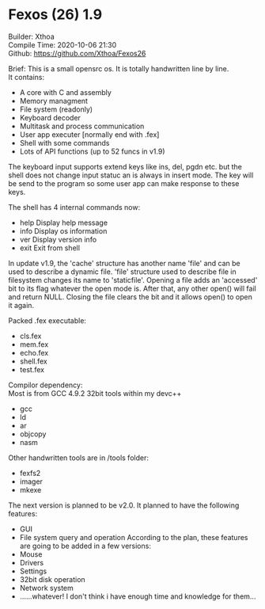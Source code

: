 # Fexos (26) 1.9 
Builder: Xthoa  
Compile Time: 2020-10-06 21:30  
Github: https://github.com/Xthoa/Fexos26

Brief:
This is a small opensrc os.
It is totally handwritten line by line.  
It contains:  
- A core with C and assembly
- Memory managment
- File system (readonly)
- Keyboard decoder
- Multitask and process communication
- User app executer [normally end with .fex]
- Shell with some commands
- Lots of API functions (up to 52 funcs in v1.9)

The keyboard input supports extend keys like 
ins, del, pgdn etc. but the shell does not 
change input statuc an is always in insert mode. 
The key will be send to the program so some 
user app can make response to these keys.

The shell has 4 internal commands now:  
- help		Display help message
- info		Display os information
- ver		Display version info
- exit		Exit from shell

In update v1.9, the 'cache' structure has another name 'file'
and can be used to describe a dynamic file. 'file' structure
used to describe file in filesystem changes its name to 'staticfile'.
Opening a file adds an 'accessed' bit to its flag whatever the
open mode is. After that, any other open() will fail and return 
NULL. Closing the file clears the bit and it allows open() to open it again.

Packed .fex executable:
- cls.fex
- mem.fex
- echo.fex
- shell.fex
- test.fex

Compilor dependency:  
Most is from GCC 4.9.2 32bit tools within my devc++  
- gcc
- ld
- ar
- objcopy
- nasm

Other handwritten tools are in /tools folder:
- fexfs2
- imager
- mkexe

The next version is planned to be v2.0. 
It planned to have the following features:
- GUI
- File system query and operation
According to the plan, these features are going to be added in a few versions:
- Mouse
- Drivers
- Settings
- 32bit disk operation
- Network system
- ......whatever! I don't think i have enough time and knowledge for them...
